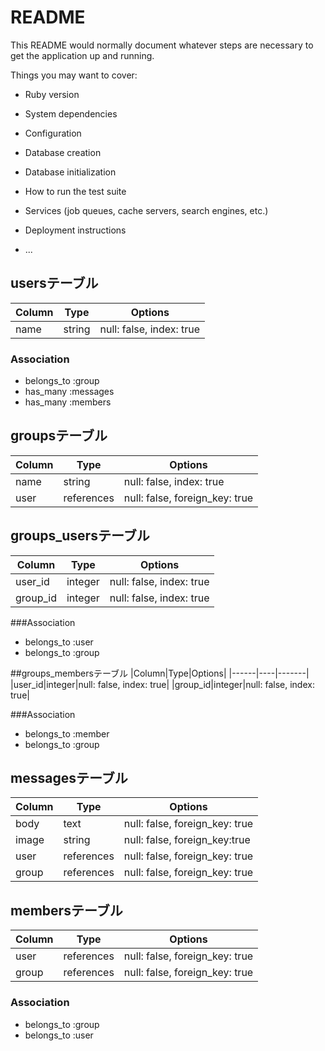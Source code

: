 # README

This README would normally document whatever steps are necessary to get the
application up and running.

Things you may want to cover:

* Ruby version

* System dependencies

* Configuration

* Database creation

* Database initialization

* How to run the test suite

* Services (job queues, cache servers, search engines, etc.)

* Deployment instructions

* ...

## usersテーブル

|Column|Type|Options|
|------|----|-------|
|name|string|null: false, index: true|

### Association
- belongs_to :group
- has_many :messages
- has_many :members

## groupsテーブル

|Column|Type|Options|
|------|----|-------|
|name|string|null: false, index: true|
|user|references|null: false, foreign_key: true|

## groups_usersテーブル
|Column|Type|Options|
|------|----|-------|
|user_id|integer|null: false, index: true|
|group_id|integer|null: false, index: true|

###Association
- belongs_to :user
- belongs_to :group

##groups_membersテーブル
|Column|Type|Options|
|------|----|-------|
|user_id|integer|null: false, index: true|
|group_id|integer|null: false, index: true|

###Association
- belongs_to :member
- belongs_to :group


## messagesテーブル

|Column|Type|Options|
|------|----|-------|
|body|text|null: false, foreign_key: true|
|image|string|null: false, foreign_key:true|
|user|references|null: false, foreign_key: true|
|group|references|null: false, foreign_key: true|

## membersテーブル

|Column|Type|Options|
|------|----|-------|
|user|references|null: false, foreign_key: true|
|group|references|null: false, foreign_key: true|

### Association
- belongs_to :group
- belongs_to :user
